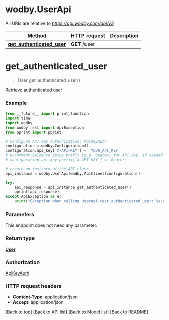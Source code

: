 # wodby.UserApi

All URIs are relative to *https://api.wodby.com/api/v3*

Method | HTTP request | Description
------------- | ------------- | -------------
[**get_authenticated_user**](UserApi.md#get_authenticated_user) | **GET** /user | 


# **get_authenticated_user**
> User get_authenticated_user()



Retrieve authenticated user

### Example
```python
from __future__ import print_function
import time
import wodby
from wodby.rest import ApiException
from pprint import pprint

# Configure API key authorization: ApiKeyAuth
configuration = wodby.Configuration()
configuration.api_key['X-API-KEY'] = 'YOUR_API_KEY'
# Uncomment below to setup prefix (e.g. Bearer) for API key, if needed
# configuration.api_key_prefix['X-API-KEY'] = 'Bearer'

# create an instance of the API class
api_instance = wodby.UserApi(wodby.ApiClient(configuration))

try:
    api_response = api_instance.get_authenticated_user()
    pprint(api_response)
except ApiException as e:
    print("Exception when calling UserApi->get_authenticated_user: %s\n" % e)
```

### Parameters
This endpoint does not need any parameter.

### Return type

[**User**](User.md)

### Authorization

[ApiKeyAuth](../README.md#ApiKeyAuth)

### HTTP request headers

 - **Content-Type**: application/json
 - **Accept**: application/json

[[Back to top]](#) [[Back to API list]](../README.md#documentation-for-api-endpoints) [[Back to Model list]](../README.md#documentation-for-models) [[Back to README]](../README.md)


